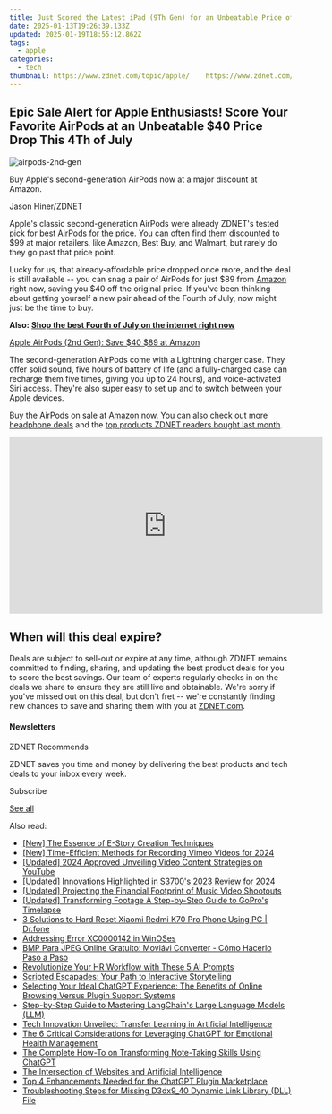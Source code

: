 ```yaml
---
title: Just Scored the Latest iPad (9Th Gen) for an Unbeatable Price of $250 After Apple's New Release | Shop Today at ZDNet
date: 2025-01-13T19:26:39.133Z
updated: 2025-01-19T18:55:12.862Z
tags:
  - apple
categories:
  - tech
thumbnail: https://www.zdnet.com/topic/apple/    https://www.zdnet.com/a/img/resize/77c542b185b1decd57bc9bbc224f87f569132bc7/2024/02/28/97b2e407-74f3-4fdd-9c6f-9dc301c9dff0/ipad-9th-gen-back.jpg?width=170&height=96&fit=crop&auto=webp
---
```


## Epic Sale Alert for Apple Enthusiasts! Score Your Favorite AirPods at an Unbeatable $40 Price Drop This 4Th of July

![airpods-2nd-gen](https://www.zdnet.com/a/img/resize/f78ef204958463bab37fbab373336a3467a9ef1f/2023/09/10/e2624a38-8a73-4b30-861d-315a640fb28e/airpods-2nd-gen.jpg?auto=webp&width=1280)

Buy Apple's second-generation AirPods now at a major discount at Amazon.

Jason Hiner/ZDNET

Apple's classic second-generation AirPods were already ZDNET's tested pick for [best AirPods for the price](https://www.zdnet.com/article/best-airpods/). You can often find them discounted to $99 at major retailers, like Amazon, Best Buy, and Walmart, but rarely do they go past that price point.

Lucky for us, that already-affordable price dropped once more, and the deal is still available -- you can snag a pair of AirPods for just $89 from [Amazon](https://buy.geni.us/Proxy.ashx?TSID=368250&GR%5FURL=https%3A%2F%2Fwww.amazon.com%2FApple-AirPods-Charging-Latest-Model%2Fdp%2FB07PXGQC1Q%3Ftag%3Dzd-buy-button-20%26ascsubtag%3D%5F%5FCOM%5FCLICK%5FID%5F%5F%7Cc897cc8f-f17e-41e6-8410-d72f180f8ed4%7Cdtp&dtb=1) right now, saving you $40 off the original price. If you've been thinking about getting yourself a new pair ahead of the Fourth of July, now might just be the time to buy.

**Also:** [**Shop the best Fourth of July on the internet right now**](https://www.zdnet.com/article/best-4th-of-july-sales-2024-07-02/)

[Apple AirPods (2nd Gen): Save $40 $89 at Amazon](https://buy.geni.us/Proxy.ashx?TSID=368250&GR%5FURL=https%3A%2F%2Fwww.amazon.com%2FApple-AirPods-Charging-Latest-Model%2Fdp%2FB07PXGQC1Q%3Ftag%3Dzd-buy-button-20%26ascsubtag%3D%5F%5FCOM%5FCLICK%5FID%5F%5F%7Cc897cc8f-f17e-41e6-8410-d72f180f8ed4%7Cdtp&dtb=1)

The second-generation AirPods come with a Lightning charger case. They offer solid sound, five hours of battery of life (and a fully-charged case can recharge them five times, giving you up to 24 hours), and voice-activated Siri access. They're also super easy to set up and to switch between your Apple devices. 

Buy the AirPods on sale at [Amazon](https://buy.geni.us/Proxy.ashx?TSID=368250&GR%5FURL=https%3A%2F%2Fwww.amazon.com%2FApple-AirPods-Charging-Latest-Model%2Fdp%2FB07PXGQC1Q%3Ftag%3Dzd-buy-button-20%26ascsubtag%3D%5F%5FCOM%5FCLICK%5FID%5F%5F%7Cc897cc8f-f17e-41e6-8410-d72f180f8ed4%7Cdtp&dtb=1) now. You can also check out more [headphone deals](https://www.zdnet.com/article/best-headphone-deals/) and the [top products ZDNET readers bought last month](https://www.zdnet.com/home-and-office/the-25-most-popular-products-zdnet-readers-bought-last-month/).

<!-- affiliate ads begin -->
<iframe width="560" height="315" src="https://www.youtube.com/embed/vEYkX2NJgZw?si=IaHqlqJcYipwUOht" title="YouTube video player" frameborder="0" allow="accelerometer; autoplay; clipboard-write; encrypted-media; gyroscope; picture-in-picture; web-share" referrerpolicy="strict-origin-when-cross-origin" allowfullscreen></iframe>
<!-- affiliate ads end -->

## When will this deal expire?

Deals are subject to sell-out or expire at any time, although ZDNET remains committed to finding, sharing, and updating the best product deals for you to score the best savings. Our team of experts regularly checks in on the deals we share to ensure they are still live and obtainable. We're sorry if you've missed out on this deal, but don't fret -- we're constantly finding new chances to save and sharing them with you at [ZDNET.com](https://www.zdnet.com/). 

#### Newsletters

ZDNET Recommends

ZDNET saves you time and money by delivering the best products and tech deals to your inbox every week.

 Subscribe

[See all](https://www.zdnet.com/newsletters/)

<ins class="adsbygoogle"
     style="display:block"
     data-ad-format="autorelaxed"
     data-ad-client="ca-pub-7571918770474297"
     data-ad-slot="1223367746"></ins>

<ins class="adsbygoogle"
     style="display:block"
     data-ad-client="ca-pub-7571918770474297"
     data-ad-slot="8358498916"
     data-ad-format="auto"
     data-full-width-responsive="true"></ins>

<span class="atpl-alsoreadstyle">Also read:</span>
<div><ul>
<li><a href="https://some-skills.techidaily.com/new-the-essence-of-e-story-creation-techniques/"><u>[New] The Essence of E-Story Creation Techniques</u></a></li>
<li><a href="https://desktop-recording.techidaily.com/new-time-efficient-methods-for-recording-vimeo-videos-for-2024/"><u>[New] Time-Efficient Methods for Recording Vimeo Videos for 2024</u></a></li>
<li><a href="https://youtube-webster.techidaily.com/ed-2024-approved-unveiling-video-content-strategies-on-youtube/"><u>[Updated] 2024 Approved Unveiling Video Content Strategies on YouTube</u></a></li>
<li><a href="https://article-knowledge.techidaily.com/updated-innovations-highlighted-in-s3700s-2023-review-for-2024/"><u>[Updated] Innovations Highlighted in S3700's 2023 Review for 2024</u></a></li>
<li><a href="https://article-files.techidaily.com/updated-projecting-the-financial-footprint-of-music-video-shootouts/"><u>[Updated] Projecting the Financial Footprint of Music Video Shootouts</u></a></li>
<li><a href="https://article-tips.techidaily.com/updated-transforming-footage-a-step-by-step-guide-to-gopros-timelapse/"><u>[Updated] Transforming Footage A Step-by-Step Guide to GoPro's Timelapse</u></a></li>
<li><a href="https://phone-solutions.techidaily.com/3-solutions-to-hard-reset-xiaomi-redmi-k70-pro-phone-using-pc-drfone-by-drfone-reset-android-reset-android/"><u>3 Solutions to Hard Reset Xiaomi Redmi K70 Pro Phone Using PC | Dr.fone</u></a></li>
<li><a href="https://win11.techidaily.com/addressing-error-xc0000142-in-winoses/"><u>Addressing Error XC0000142 in WinOSes</u></a></li>
<li><a href="https://win-blog.techidaily.com/bmp-para-jpeg-online-gratuito-moviavi-converter-como-hacerlo-paso-a-paso/"><u>BMP Para JPEG Online Gratuito: Moviávi Converter - Cómo Hacerlo Paso a Paso</u></a></li>
<li><a href="https://tech-haven.techidaily.com/revolutionize-your-hr-workflow-with-these-5-ai-prompts/"><u>Revolutionize Your HR Workflow with These 5 AI Prompts</u></a></li>
<li><a href="https://tech-haven.techidaily.com/scripted-escapades-your-path-to-interactive-storytelling/"><u>Scripted Escapades: Your Path to Interactive Storytelling</u></a></li>
<li><a href="https://tech-haven.techidaily.com/selecting-your-ideal-chatgpt-experience-the-benefits-of-online-browsing-versus-plugin-support-systems/"><u>Selecting Your Ideal ChatGPT Experience: The Benefits of Online Browsing Versus Plugin Support Systems</u></a></li>
<li><a href="https://tech-haven.techidaily.com/step-by-step-guide-to-mastering-langchains-large-language-models-llm/"><u>Step-by-Step Guide to Mastering LangChain's Large Language Models (LLM)</u></a></li>
<li><a href="https://tech-haven.techidaily.com/tech-innovation-unveiled-transfer-learning-in-artificial-intelligence/"><u>Tech Innovation Unveiled: Transfer Learning in Artificial Intelligence</u></a></li>
<li><a href="https://tech-haven.techidaily.com/the-6-critical-considerations-for-leveraging-chatgpt-for-emotional-health-management/"><u>The 6 Critical Considerations for Leveraging ChatGPT for Emotional Health Management</u></a></li>
<li><a href="https://tech-haven.techidaily.com/the-complete-how-to-on-transforming-note-taking-skills-using-chatgpt/"><u>The Complete How-To on Transforming Note-Taking Skills Using ChatGPT</u></a></li>
<li><a href="https://tech-haven.techidaily.com/the-intersection-of-websites-and-artificial-intelligence/"><u>The Intersection of Websites and Artificial Intelligence</u></a></li>
<li><a href="https://tech-haven.techidaily.com/top-4-enhancements-needed-for-the-chatgpt-plugin-marketplace/"><u>Top 4 Enhancements Needed for the ChatGPT Plugin Marketplace</u></a></li>
<li><a href="https://techno-recovery.techidaily.com/troubleshooting-steps-for-missing-d3dx940-dynamic-link-library-dll-file/"><u>Troubleshooting Steps for Missing D3dx9_40 Dynamic Link Library (DLL) File</u></a></li>
</ul></div>

